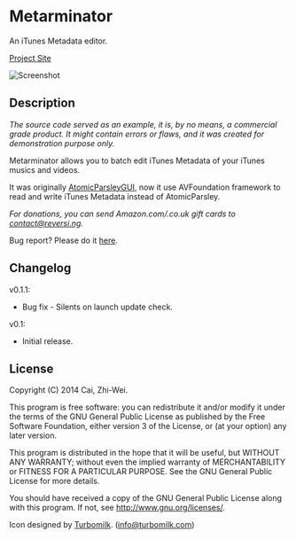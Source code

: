 Metarminator
============

An iTunes Metadata editor.

[Project Site](https://github.com/x43x61x69/Metarminator)

![Screenshot](https://dl.dropboxusercontent.com/s/h4r6j0qzofwsffx/Metarminator.png)


Description
-----------

*The source code served as an example, it is, by no means, a commercial grade product. It might contain errors or flaws, and it was created for demonstration purpose only.*

Metarminator allows you to batch edit iTunes Metadata of your iTunes musics and videos.

It was originally [AtomicParsleyGUI](https://github.com/x43x61x69/AtomicParsleyGUI), now it use AVFoundation framework to read and write iTunes Metadata instead of AtomicParsley.

*For donations, you can send Amazon.com/.co.uk gift cards to contact@reversi.ng.*

Bug report? Please do it [here](https://github.com/x43x61x69/Metarminator/issues).


Changelog
---------

v0.1.1:
* Bug fix - Silents on launch update check.

v0.1:
* Initial release.


License
-------

Copyright (C) 2014  Cai, Zhi-Wei.

This program is free software: you can redistribute it and/or modify it under the terms of the GNU General Public License as published by the Free Software Foundation, either version 3 of the License, or (at your option) any later version.

This program is distributed in the hope that it will be useful, but WITHOUT ANY WARRANTY; without even the implied warranty of MERCHANTABILITY or FITNESS FOR A PARTICULAR PURPOSE.  See the GNU General Public License for more details.

You should have received a copy of the GNU General Public License along with this program. If not, see <http://www.gnu.org/licenses/>.

Icon designed by [Turbomilk](http://www.turbomilk.com). (info@turbomilk.com)
